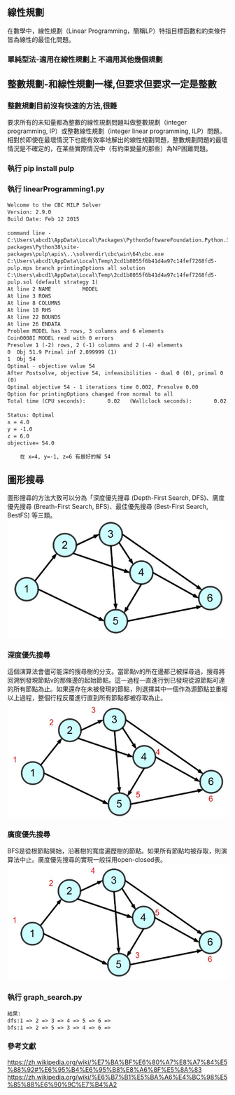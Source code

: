 ## 線性規劃
在數學中，線性規劃（Linear Programming，簡稱LP）特指目標函數和約束條件皆為線性的最佳化問題。

### 單純型法-適用在線性規劃上 不適用其他幾個規劃

## 整數規劃-和線性規劃一樣,但要求但要求一定是整數
### 整數規劃目前沒有快速的方法,很難
要求所有的未知量都為整數的線性規劃問題叫做整數規劃（integer programming, IP）或整數線性規劃（integer linear programming, ILP）問題。相對於即使在最壞情況下也能有效率地解出的線性規劃問題，整數規劃問題的最壞情況是不確定的，在某些實際情況中（有約束變量的那些）為NP困難問題。

### 執行 pip install pulp
### 執行 linearProgramming1.py
```
Welcome to the CBC MILP Solver 
Version: 2.9.0
Build Date: Feb 12 2015

command line - C:\Users\abcd1\AppData\Local\Packages\PythonSoftwareFoundation.Python.3.8_qbz5n2kfra8p0\LocalCache\local-packages\Python38\site-packages\pulp\apis\..\solverdir\cbc\win\64\cbc.exe C:\Users\abcd1\AppData\Local\Temp\2cd1b8055f6b41d4a97c14fef7268fd5-pulp.mps branch printingOptions all solution C:\Users\abcd1\AppData\Local\Temp\2cd1b8055f6b41d4a97c14fef7268fd5-pulp.sol (default strategy 1)
At line 2 NAME          MODEL
At line 3 ROWS
At line 8 COLUMNS
At line 18 RHS
At line 22 BOUNDS
At line 26 ENDATA
Problem MODEL has 3 rows, 3 columns and 6 elements
Coin0008I MODEL read with 0 errors
Presolve 1 (-2) rows, 2 (-1) columns and 2 (-4) elements
0  Obj 51.9 Primal inf 2.099999 (1)
1  Obj 54
Optimal - objective value 54
After Postsolve, objective 54, infeasibilities - dual 0 (0), primal 0 (0)
Optimal objective 54 - 1 iterations time 0.002, Presolve 0.00
Option for printingOptions changed from normal to all
Total time (CPU seconds):       0.02   (Wallclock seconds):       0.02

Status: Optimal
x = 4.0
y = -1.0
z = 6.0
objective= 54.0
```
        在 x=4, y=-1, z=6 有最好的解 54

## 圖形搜尋
圖形搜尋的方法大致可以分為「深度優先搜尋 (Depth-First Search, DFS)、廣度優先搜尋 (Breath-First Search, BFS)、最佳優先搜尋 (Best-First Search, BestFS) 等三類。
![圖、圖形 Graph 的範例](../img/graphSearch.jpg)
### 深度優先搜尋
這個演算法會儘可能深的搜尋樹的分支。當節點v的所在邊都己被探尋過，搜尋將回溯到發現節點v的那條邊的起始節點。這一過程一直進行到已發現從源節點可達的所有節點為止。如果還存在未被發現的節點，則選擇其中一個作為源節點並重複以上過程，整個行程反覆進行直到所有節點都被存取為止。
![圖、圖形 Graph 的範例](../img/dfs.jpg)
### 廣度優先搜尋
BFS是從根節點開始，沿著樹的寬度遍歷樹的節點。如果所有節點均被存取，則演算法中止。廣度優先搜尋的實現一般採用open-closed表。
![圖、圖形 Graph 的範例](../img/bfs.jpg)
### 執行 graph_search.py  
```
結果:
dfs:1 => 2 => 3 => 4 => 5 => 6 =>
bfs:1 => 2 => 5 => 3 => 4 => 6 =>
```
### 參考文獻

https://zh.wikipedia.org/wiki/%E7%BA%BF%E6%80%A7%E8%A7%84%E5%88%92#%E6%95%B4%E6%95%B8%E8%A6%8F%E5%8A%83
https://zh.wikipedia.org/wiki/%E6%B7%B1%E5%BA%A6%E4%BC%98%E5%85%88%E6%90%9C%E7%B4%A2